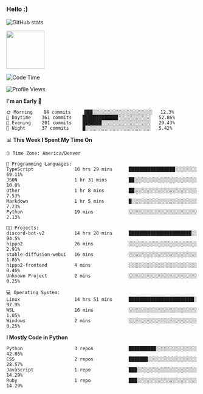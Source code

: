 ### Hello :)

![GitHub stats](https://github-readme-stats.vercel.app/api?username=neverabsolute&count_private=true&include_all_commits=true&bg_color=0D1117&text_color=F3F3F3&title_color=E1E1E1)

<img width="100px" src="https://hits-app.vercel.app/hits?url=https%3A%2F%2Fgithub.com%2Fneverabsolute" />

<!--START_SECTION:waka-->
![Code Time](http://img.shields.io/badge/Code%20Time-611%20hrs%2023%20mins-blue)

![Profile Views](http://img.shields.io/badge/Profile%20Views-4-blue)

**I'm an Early 🐤** 

```text
🌞 Morning    84 commits     ███░░░░░░░░░░░░░░░░░░░░░░   12.3% 
🌆 Daytime    361 commits    █████████████░░░░░░░░░░░░   52.86% 
🌃 Evening    201 commits    ███████░░░░░░░░░░░░░░░░░░   29.43% 
🌙 Night      37 commits     █░░░░░░░░░░░░░░░░░░░░░░░░   5.42%

```


📊 **This Week I Spent My Time On** 

```text
⌚︎ Time Zone: America/Denver

💬 Programming Languages: 
TypeScript               10 hrs 29 mins      █████████████████░░░░░░░░   69.11% 
JSON                     1 hr 31 mins        ██░░░░░░░░░░░░░░░░░░░░░░░   10.0% 
Other                    1 hr 8 mins         ██░░░░░░░░░░░░░░░░░░░░░░░   7.53% 
Markdown                 1 hr 5 mins         █░░░░░░░░░░░░░░░░░░░░░░░░   7.23% 
Python                   19 mins             ░░░░░░░░░░░░░░░░░░░░░░░░░   2.13%

🐱‍💻 Projects: 
discord-bot-v2           14 hrs 20 mins      ███████████████████████░░   94.5% 
hippo2                   26 mins             ░░░░░░░░░░░░░░░░░░░░░░░░░   2.91% 
stable-diffusion-webui   16 mins             ░░░░░░░░░░░░░░░░░░░░░░░░░   1.85% 
hippo2-frontend          4 mins              ░░░░░░░░░░░░░░░░░░░░░░░░░   0.46% 
Unknown Project          2 mins              ░░░░░░░░░░░░░░░░░░░░░░░░░   0.25%

💻 Operating System: 
Linux                    14 hrs 51 mins      ████████████████████████░   97.9% 
WSL                      16 mins             ░░░░░░░░░░░░░░░░░░░░░░░░░   1.85% 
Windows                  2 mins              ░░░░░░░░░░░░░░░░░░░░░░░░░   0.25%

```

**I Mostly Code in Python** 

```text
Python                   3 repos             ██████████░░░░░░░░░░░░░░░   42.86% 
CSS                      2 repos             ███████░░░░░░░░░░░░░░░░░░   28.57% 
JavaScript               1 repo              ███░░░░░░░░░░░░░░░░░░░░░░   14.29% 
Ruby                     1 repo              ███░░░░░░░░░░░░░░░░░░░░░░   14.29%

```



<!--END_SECTION:waka-->

